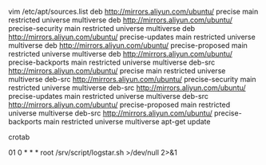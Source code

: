 


vim /etc/apt/sources.list
deb http://mirrors.aliyun.com/ubuntu/ precise main restricted universe multiverse
deb http://mirrors.aliyun.com/ubuntu/ precise-security main restricted universe multiverse
deb http://mirrors.aliyun.com/ubuntu/ precise-updates main restricted universe multiverse
deb http://mirrors.aliyun.com/ubuntu/ precise-proposed main restricted universe multiverse
deb http://mirrors.aliyun.com/ubuntu/ precise-backports main restricted universe multiverse
deb-src http://mirrors.aliyun.com/ubuntu/ precise main restricted universe multiverse
deb-src http://mirrors.aliyun.com/ubuntu/ precise-security main restricted universe multiverse
deb-src http://mirrors.aliyun.com/ubuntu/ precise-updates main restricted universe multiverse
deb-src http://mirrors.aliyun.com/ubuntu/ precise-proposed main restricted universe multiverse
deb-src http://mirrors.aliyun.com/ubuntu/ precise-backports main restricted universe multiverse
apt-get update

crotab

01 0    * * *   root    /srv/script/logstar.sh >/dev/null 2>&1
